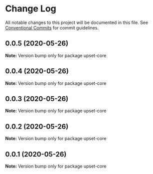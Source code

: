 # Change Log

All notable changes to this project will be documented in this file.
See [Conventional Commits](https://conventionalcommits.org) for commit guidelines.

## 0.0.5 (2020-05-26)

**Note:** Version bump only for package upset-core





## 0.0.4 (2020-05-26)

**Note:** Version bump only for package upset-core





## 0.0.3 (2020-05-26)

**Note:** Version bump only for package upset-core





## 0.0.2 (2020-05-26)

**Note:** Version bump only for package upset-core





## 0.0.1 (2020-05-26)

**Note:** Version bump only for package upset-core
